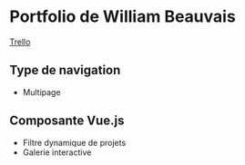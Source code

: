 # Portfolio de William Beauvais
[Trello](https://trello.com/b/1R3ws608/portfolio-william-beauvais)
## Type de navigation
- Multipage
## Composante Vue.js
- Filtre dynamique de projets
- Galerie interactive

